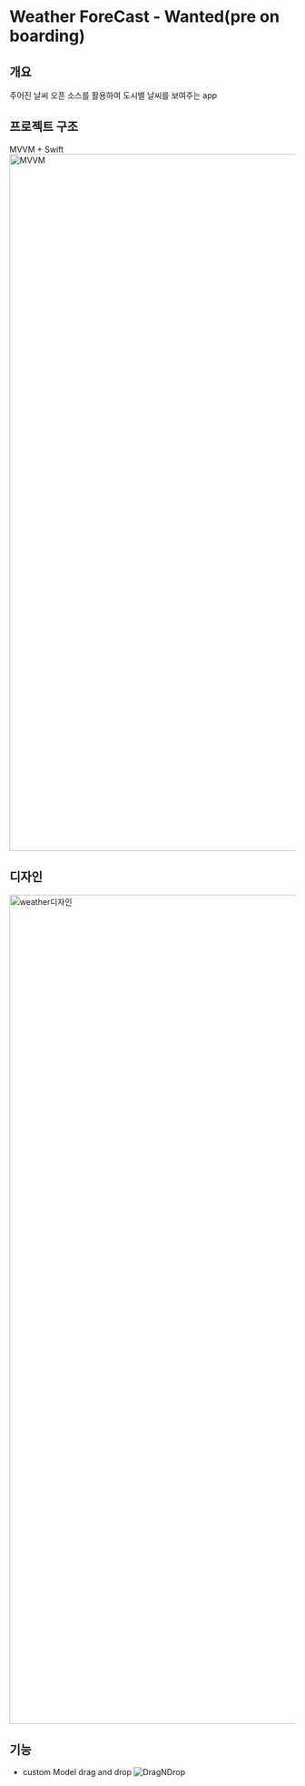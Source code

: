 # Weather ForeCast - Wanted(pre on boarding)

## 개요
주어진 날씨 오픈 소스를 활용하여 도시별 날씨를 보여주는 app

## 프로젝트 구조

MVVM + Swift
<img width="1226" alt="MVVM" src="https://user-images.githubusercontent.com/36326157/173833718-2c6ddad0-7674-43d2-b84e-327ddd387902.png">


## 디자인
<img width="1459" alt="weather디자인" src="https://user-images.githubusercontent.com/36326157/174065234-c67c4bf6-acdc-45ef-900f-08398ff953c8.png">

## 기능
- custom Model drag and drop
![DragNDrop](https://user-images.githubusercontent.com/36326157/174067339-1dff05df-e7e2-429f-9166-ff7ae5176952.gif)
